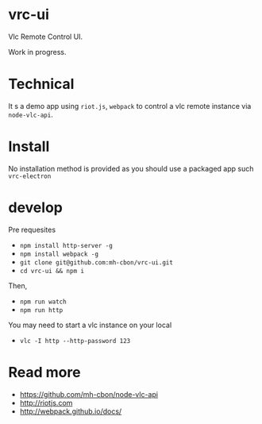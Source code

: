 # vrc-ui

Vlc Remote Control UI.

Work in progress.

# Technical

It s a demo app using `riot.js`, `webpack` to control a vlc remote instance via `node-vlc-api`.

# Install

No installation method is provided as you should use a packaged app such `vrc-electron`

# develop

Pre requesites
- `npm install http-server -g`
- `npm install webpack -g`
- `git clone git@github.com:mh-cbon/vrc-ui.git`
- `cd vrc-ui && npm i`

Then,
- `npm run watch`
- `npm run http`

You may need to start a vlc instance on your local
- `vlc -I http --http-password 123`

# Read more
- https://github.com/mh-cbon/node-vlc-api
- http://riotjs.com
- http://webpack.github.io/docs/
